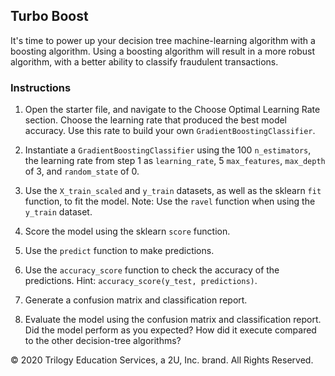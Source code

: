## Turbo Boost

It's time to power up your decision tree machine-learning algorithm with a boosting algorithm. Using a boosting algorithm will result in a more robust algorithm, with a better ability to classify fraudulent transactions.

### Instructions

1. Open the starter file, and navigate to the Choose Optimal Learning Rate section. Choose the learning rate that produced the best model accuracy. Use this rate to build your own `GradientBoostingClassifier`.

2. Instantiate a `GradientBoostingClassifier` using the 100 `n_estimators`, the learning rate from step 1 as `learning_rate`, 5 `max_features`, `max_depth` of 3, and `random_state` of 0.

3. Use the `X_train_scaled` and `y_train` datasets, as well as the sklearn `fit` function, to fit the model. Note: Use the `ravel` function when using the `y_train` dataset.

4. Score the model using the sklearn `score` function.

5. Use the `predict` function to make predictions.

6. Use the `accuracy_score` function to check the accuracy of the predictions. Hint: `accuracy_score(y_test, predictions)`.

7. Generate a confusion matrix and classification report.

8. Evaluate the model using the confusion matrix and classification report. Did the model perform as you expected? How did it execute compared to the other decision-tree algorithms?





© 2020 Trilogy Education Services, a 2U, Inc. brand. All Rights Reserved.
